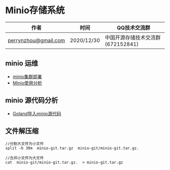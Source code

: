# Minio存储系统 

| 作者 | 时间 |QQ技术交流群 |
| ------ | ------ |------ |
| perrynzhou@gmail.com |2020/12/30 |中国开源存储技术交流群(672152841) |




## minio 运维

- [minio集群部署](./document/md/minio/minio集群部署.md)
- [Minio使用分析](./document/md/minio/Minio使用分析.md)


## minio 源代码分析
- [Goland导入minio源代码](./document/md/minio/Goland导入minio源代码.md)


## 文件解压缩

```
//分割大文件为小文件
split -b 30m  minio-git.tar.gz  minio-git/minio-git.tar.gz.

//合并小文件为大文件
cat  minio-git/minio-git.tar.gz.  > minio-git.tar.gz